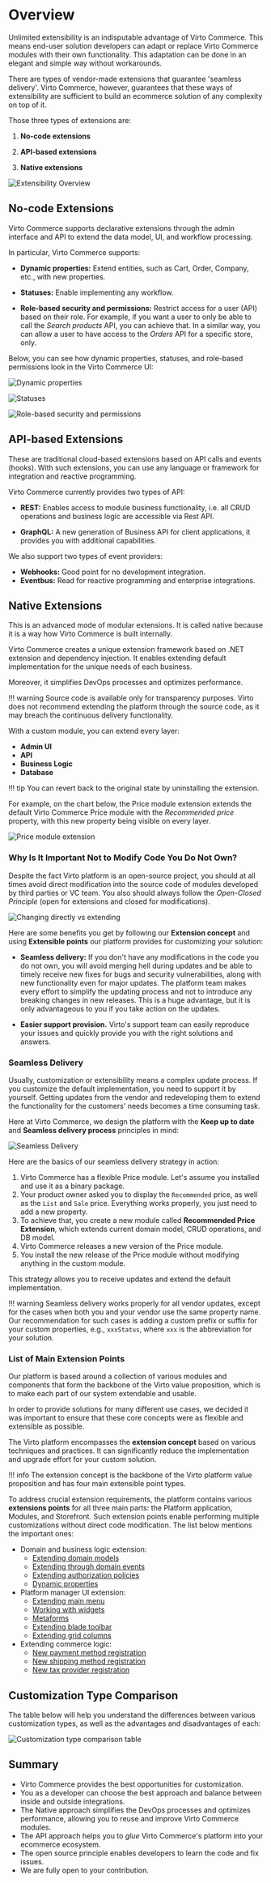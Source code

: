 # Overview

Unlimited extensibility is an indisputable advantage of Virto Commerce. This means end-user solution developers can adapt or replace Virto Commerce modules with their own functionality. This adaptation can be done in an elegant and simple way without workarounds.

There are types of vendor-made extensions that guarantee 'seamless delivery'.  Virto Commerce, however, guarantees that these ways of extensibility are sufficient to build an ecommerce solution of any complexity on top of it.

Those three types of extensions are:
 
1. **No-code extensions** 
 
2. **API-based extensions** 
 
3. **Native extensions** 

![Extensibility Overview](media/01-extensibility-overview.png)

## No-code Extensions

Virto Commerce supports declarative extensions through the admin interface and API to extend the data model, UI, and workflow processing.

In particular, Virto Commerce supports:

+ **Dynamic properties:** Extend entities, such as Cart, Order, Company, etc., with new properties.

+ **Statuses:** Enable implementing any workflow.

+ **Role-based security and permissions:** Restrict access for a user (API) based on their role. For example, if you want a user to only be able to call the *Search products* API, you can achieve that. In a similar way, you can allow a user to have access to the *Orders* API for a specific store, only.

Below, you can see how dynamic properties, statuses, and role-based permissions look in the Virto Commerce UI:

![Dynamic properties](media/02-dynamic-properties.png)

![Statuses](media/03-statuses.png)

![Role-based security and permissions](media/04-role-based-permissions.png)

## API-based Extensions

These are traditional cloud-based extensions based on API calls and events (hooks). With such extensions, you can use any language or framework for integration and reactive programming. 

Virto Commerce currently provides two types of API:

+ **REST:** Enables access to module business functionality, i.e. all CRUD operations and business logic are accessible via Rest API.

+ **GraphQL:** A new generation of Business API for client applications, it provides you with additional capabilities. 

We also support two types of event providers:

+ **Webhooks:** Good point for no development integration.
+ **Eventbus:** Read for reactive programming and enterprise integrations.

## Native Extensions

This is an advanced mode of modular extensions. It is called native because it is a way how Virto Commerce is built internally. 

Virto Commerce creates a unique extension framework based on .NET extension and dependency injection. It enables extending default implementation for the unique needs of each business.

Moreover, it simplifies DevOps processes and optimizes performance.

!!! warning
    Source code is available only for transparency purposes. Virto does not recommend extending the platform through the source code, as it may breach the continuous delivery functionality.

With a custom module, you can extend every layer:

* **Admin UI**
* **API**
* **Business Logic**
* **Database**

!!! tip
    You can revert back to the original state by uninstalling the extension. 

For example, on the chart below, the Price module extension extends the default Virto Commerce Price module with the *Recommended price* property, with this new property being visible on every layer.

![Price module extension](media/05-price-extension-module.png)


### Why Is It Important Not to Modify Code You Do Not Own?

Despite the fact Virto platform is an open-source project, you should at all times avoid direct modification into the source code of modules developed by third parties or VC team. You also should always follow the *Open-Closed Principle* (open for extensions and closed for modifications).

![Changing directly vs extending](media/06-changing-source-code-vs-extending.png) 

Here are some benefits you get by following our **Extension concept** and using **Extensible points** our platform provides for customizing your solution:

+ **Seamless delivery:** If you don't have any modifications in the code you do not own, you will avoid merging hell during updates and be able to timely receive new fixes for bugs and security vulnerabilities, along with new functionality even for major updates. The platform team makes every effort to simplify the updating process and not to introduce any breaking changes in new releases. This is a huge advantage, but it is only advantageous to you if you take action on the updates.

+ **Easier support provision.** Virto's support team can easily reproduce your issues and quickly provide you with the right solutions and answers.

### Seamless Delivery 

Usually, customization or extensibility means a complex update process. If you customize the default implementation, you need to support it by yourself. Getting updates from the vendor and redeveloping them to extend the functionality for the customers' needs becomes a time consuming task.

Here at Virto Commerce, we design the platform with the **Keep up to date** and **Seamless delivery process** principles in mind:

![Seamless Delivery](media/07-seamless-delivery.png)

Here are the basics of our seamless delivery strategy in action:

1. Virto Commerce has a flexible Price module. Let's assume you installed and use it as a binary package.
1. Your product owner asked you to display the `Recommended` price, as well as the `List` and `Sale` price.
Everything works properly, you just need to add a new property.
1. To achieve that, you create a new module called **Recommended Price Extension**, which extends current domain model, CRUD operations, and DB model.
1. Virto Commerce releases a new version of the Price module.
1. You install the new release of the Price module without modifying anything in the custom module.

This strategy allows you to receive updates and extend the default implementation.

!!! warning
    Seamless delivery works properly for all vendor updates, except for the cases when both you and your vendor use the same property name. Our recommendation for such cases is adding a custom prefix or suffix for your custom properties, e.g., `xxxStatus`, where `xxx` is the abbreviation for your solution. 


### List of Main Extension Points

Our platform is based around a collection of various modules and components that form the backbone of the Virto value proposition, which is to make each part of our system extendable and usable.

In order to provide solutions for many different use cases, we decided it was important to ensure that these core concepts were as flexible and extensible as possible.

The Virto platform encompasses the **extension concept** based on various techniques and practices. It can significantly reduce the implementation and upgrade effort for your custom solution.

!!! info
	The extension concept is the backbone of the Virto platform value proposition and has four main extensible point types.

To address crucial extension requirements, the platform contains various **extensions points** for all three main parts: the Platform application, Modules, and Storefront. Such extension points enable performing multiple customizations without direct code modification. The list below mentions the important ones:

* Domain and business logic extension:
    * [Extending domain models](../../Tutorials-and-How-tos/Tutorials/extending-domain-models.md)
    * [Extending through domain events](../Event-Driven-Development/using-domain-events.md)
    * [Extending authorization policies](../Security/extending-authorization-policies.md)
    * [Dynamic properties](../Dynamic-Properties/overview.md)
* Platform manager UI extension:
    * [Extending main menu](../../Platform-Manager/Extensibility-Points/extending-main-menu.md)
    * [Working with widgets](../../Platform-Manager/Extensibility-Points/widgets.md)
    * [Metaforms](../../Platform-Manager/Extensibility-Points/metaform.md)
    * [Extending blade toolbar](../../Platform-Manager/Extensibility-Points/blade-toolbar.md)
    * [Extending grid columns](../../Platform-Manager/Extensibility-Points/extending-grid-columns.md)
* Extending commerce logic:
    * [New payment method registration](../Integration/Payment-Gateways/new-payment-method-registration.md)
    * [New shipping method registration](../Integration/Shipping-Providers/new-shipping-method-registration.md)
    * [New tax provider registration](../Integration/Tax-Providers/new-tax-provider-registration.md)

  
## Customization Type Comparison
The table below will help you understand the differences between various customization types, as well as the advantages and disadvantages of each:

![Customization type comparison table](media/08-customization-type-comparison.png)

## Summary
+ Virto Commerce provides the best opportunities for customization. 
+ You as a developer can choose the best approach and balance between inside and outside integrations.
+ The Native approach simplifies the DevOps processes and optimizes performance, allowing you to reuse and improve Virto Commerce modules.
+ The API approach helps you to *glue* Virto Commerce's platform into your ecommerce ecosystem. 
+ The open source principle enables developers to learn the code and fix issues.
+ We are fully open to your contribution.

